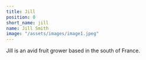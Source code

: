 ```yaml
---
title: Jill
position: 0
short_name: jill
name: Jill Smith
image: "/assets/images/image1.jpeg"
---
```


Jill is an avid fruit grower based in the south of France.
